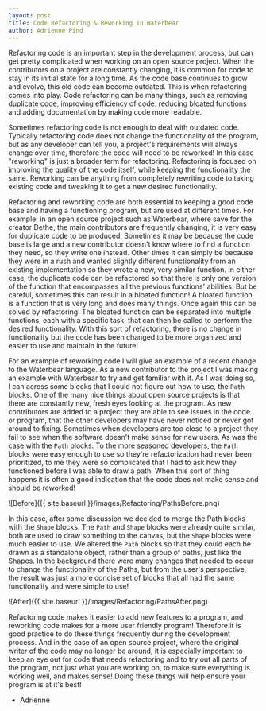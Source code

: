 ```yaml
---
layout: post
title: Code Refactoring & Reworking in Waterbear
author: Adrienne Pind
---
```


Refactoring code is an important step in the development process, but can get pretty complicated when working on an open source project. When the contributors on a project are constantly changing, it is common for code to stay in its initial state for a long time. As the code base continues to grow and evolve, this old code can become outdated. This is when refactoring comes into play. Code refactoring can be many things, such as removing duplicate code, improving efficiency of code, reducing bloated functions and adding documentation by making code more readable.

Sometimes refactoring code is not enough to deal with outdated code. Typically refactoring code does not change the functionality of the program, but as any developer can tell you, a project's requirements will always change over time, therefore the code will need to be reworked! In this case "reworking" is just a broader term for refactoring. Refactoring is focused on improving the quality of the code itself, while keeping the functionality the same. Reworking can be anything from completely rewriting code to taking existing code and tweaking it to get a new desired functionality.

Refactoring and reworking code are both essential to keeping a good code base and having a functioning program, but are used at different times. For example, in an open source project such as Waterbear, where save for the creator Dethe, the main contributors are frequently changing, it is very easy for duplicate code to be produced. Sometimes it may be because the code base is large and a new contributor doesn't know where to find a function they need, so they write one instead. Other times it can simply be because they were in a rush and wanted slightly different functionality from an existing implementation so they wrote a new, very similar function. In either case, the duplicate code can be refactored so that there is only one version of the function that encompasses all the previous functions' abilities. But be careful, sometimes this can result in a bloated function! A bloated function is a function that is very long and does many things. Once again this can be solved by refactoring! The bloated function can be separated into multiple functions, each with a specific task, that can then be called to perform the desired functionality. With this sort of refactoring, there is no change in functionality but the code has been changed to be more organized and easier to use and maintain in the future!

For an example of reworking code I will give an example of a recent change to the Waterbear language. As a new contributor to the project I was making an example with Waterbear to try and get familiar with it. As I was doing so, I can across some blocks that I could not figure out how to use, the `Path` blocks. One of the many nice things about open source projects is that there are constantly new, fresh eyes looking at the program. As new contributors are added to a project they are able to see issues in the code or program, that the other developers may have never noticed or never got around to fixing. Sometimes when developers are too close to a project they fail to see when the software doesn't make sense for new users. As was the case with the `Path` blocks. To the more seasoned developers, the `Path` blocks were easy enough to use so they're refactorization had never been prioritized, to me they were so complicated that I had to ask how they functioned before I was able to draw a path. When this sort of thing happens it is often a good indication that the code does not make sense and should be reworked!

![Before]({{ site.baseurl }}/images/Refactoring/PathsBefore.png)

In this case, after some discussion we decided to merge the Path blocks with the `Shape` blocks. The `Path` and `Shape` blocks were already quite similar, both are used to draw something to the canvas, but the `Shape` blocks were much easier to use. We altered the `Path` blocks so that they could each be drawn as a standalone object, rather than a group of paths, just like the Shapes. In the background there were many changes that needed to occur to change the functionality of the Paths, but from the user's perspective, the result was just a more concise set of blocks that all had the same functionality and were simple to use!

![After]({{ site.baseurl }}/images/Refactoring/PathsAfter.png)


Refactoring code makes it easier to add new features to a program, and reworking code makes for a more user friendly program! Therefore it is good practice to do these things frequently during the development process. And in the case of an open source project, where the original writer of the code may no longer be around, it is especially important to keep an eye out for code that needs refactoring and to try out all parts of the program, not just what you are working on, to make sure everything is working well, and makes sense! Doing these things will help ensure your program is at it's best!

- Adrienne
